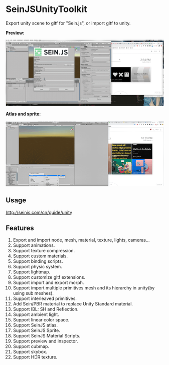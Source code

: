# SeinJSUnityToolkit

Export unity scene to gltf for "Sein.js", or import gltf to unity.

**Preview:**

![](./preview.gif)

**Atlas and sprite:**

![](./2d.gif)

## Usage

http://seinjs.com/cn/guide/unity

## Features

1. Export and import node, mesh, material, texture, lights, cameras...
2. Support animations.
3. Support texture compression.
4. Support custom materials.
5. Support binding scripts.
6. Support physic system.
8.  Support lightmap.
9.  Support customize gltf extensions.
10. Support import and export morph.
12. Support import multiple primitives mesh and its hierarchy in unity(by using sub meshes).
13. Support interleaved primitives.
14. Add Sein/PBR material to replace Unity Standard material.
15. Support IBL: SH and Reflection.
16. Support ambient light.
17. Support linear color space.
18. Support SeinJS atlas.
19. Support SeinJS Sprite.
20. Support SeinJS Material Scripts.
21. Support preview and inspector.
22. Support cubmap.
23. Support skybox.
24. Support HDR texture.
